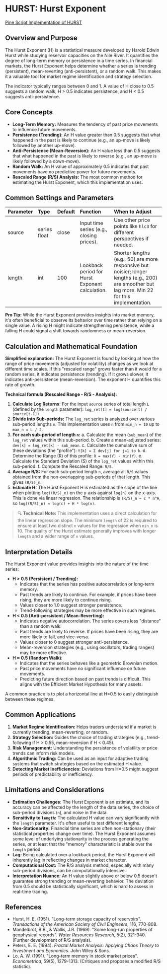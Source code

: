# HURST: Hurst Exponent

[Pine Script Implementation of HURST](https://github.com/mihakralj/pinescript/blob/main/indicators/statistics/hurst.pine)

## Overview and Purpose

The Hurst Exponent (H) is a statistical measure developed by Harold Edwin Hurst while studying reservoir capacities on the Nile River. It quantifies the degree of long-term memory or persistence in a time series. In financial markets, the Hurst Exponent helps determine whether a series is trending (persistent), mean-reverting (anti-persistent), or a random walk. This makes it a valuable tool for market regime identification and strategy selection.

The indicator typically ranges between 0 and 1. A value of H close to 0.5 suggests a random walk, H > 0.5 indicates persistence, and H < 0.5 suggests anti-persistence.

## Core Concepts

*   **Long-Term Memory:** Measures the tendency of past price movements to influence future movements.
*   **Persistence (Trending):** An H value greater than 0.5 suggests that what happened in the past is likely to continue (e.g., an up-move is likely followed by another up-move).
*   **Anti-Persistence (Mean-Reversion):** An H value less than 0.5 suggests that what happened in the past is likely to reverse (e.g., an up-move is likely followed by a down-move).
*   **Random Walk:** An H value of approximately 0.5 indicates that past movements have no predictive power for future movements.
*   **Rescaled Range (R/S) Analysis:** The most common method for estimating the Hurst Exponent, which this implementation uses.

## Common Settings and Parameters

| Parameter | Type         | Default | Function                                       | When to Adjust                                                                 |
| :-------- | :----------- | :------ | :--------------------------------------------- | :----------------------------------------------------------------------------- |
| source    | series float | close   | Input time series (e.g., closing prices).      | Use other price points like `hlc3` for different perspectives if needed.       |
| length    | int          | 100     | Lookback period for Hurst Exponent calculation. | Shorter lengths (e.g., 50) are more responsive but noisier; longer lengths (e.g., 200) are smoother but lag more. Min 22 for this implementation. |

**Pro Tip:** While the Hurst Exponent provides insights into market memory, it's often beneficial to observe its behavior over time rather than relying on a single value. A rising H might indicate strengthening persistence, while a falling H could signal a shift towards randomness or mean-reversion.

## Calculation and Mathematical Foundation

**Simplified explanation:**
The Hurst Exponent is found by looking at how the range of price movements (adjusted for volatility) changes as we look at different time scales. If this "rescaled range" grows faster than it would for a random series, it indicates persistence (trending). If it grows slower, it indicates anti-persistence (mean-reversion). The exponent H quantifies this rate of growth.

**Technical formula (Rescaled Range - R/S - Analysis):**

1.  **Calculate Log Returns:** For the input `source` series of total length `L` (defined by the `length` parameter):
    `log_ret[t] = log(source[t] / source[t-1])`
2.  **Divide into Sub-periods:** The `log_ret` series is analyzed over various sub-period lengths `n`. This implementation uses `n` from `min_n = 10` up to `max_n = L / 2`.
3.  **For each sub-period of length `n`:**
    a.  Calculate the mean (`sub_mean`) of the `log_ret` values within this sub-period.
    b.  Create a mean-adjusted series: `dev[k] = log_ret[k] - sub_mean`.
    c.  Calculate the cumulative sum of these deviations (the "profile"): `Y[k] = Σ dev[j] for j=1 to k`.
    d.  Determine the Range (R) of this profile: `R = max(Y) - min(Y)`.
    e.  Calculate the Standard Deviation (S) of the `log_ret` values within this sub-period.
    f.  Compute the Rescaled Range: `R/S`.
4.  **Average R/S:** For each sub-period length `n`, average all `R/S` values obtained from the non-overlapping sub-periods of that length. This gives `(R/S)_n`.
5.  **Estimate H:** The Hurst Exponent H is estimated as the slope of the line when plotting `log((R/S)_n)` on the y-axis against `log(n)` on the x-axis. This is done via linear regression.
    The relationship is `(R/S)_n ≈ c * n^H`, so `log((R/S)_n) ≈ log(c) + H * log(n)`.

> 🔍 **Technical Note:** This implementation uses a direct calculation for the linear regression slope. The minimum `length` of 22 is required to ensure at least two distinct `n` values for the regression when `min_n` is 10. The quality of the Hurst estimate generally improves with longer `length` and a wider range of `n` values.

## Interpretation Details

The Hurst Exponent value provides insights into the nature of the time series:

*   **H > 0.5 (Persistent / Trending):**
    *   Indicates that the series has positive autocorrelation or long-term memory.
    *   Past trends are likely to continue. For example, if prices have been rising, they are more likely to continue rising.
    *   Values closer to 1.0 suggest stronger persistence.
    *   Trend-following strategies may be more effective in such regimes.
*   **H < 0.5 (Anti-persistent / Mean-Reverting):**
    *   Indicates negative autocorrelation. The series covers less "distance" than a random walk.
    *   Past trends are likely to reverse. If prices have been rising, they are more likely to fall, and vice-versa.
    *   Values closer to 0 suggest stronger anti-persistence.
    *   Mean-reversion strategies (e.g., using oscillators, trading ranges) may be more effective.
*   **H ≈ 0.5 (Random Walk):**
    *   Indicates that the series behaves like a geometric Brownian motion.
    *   Past price movements have no significant influence on future movements.
    *   Predicting future direction based on past trends is difficult. This aligns with the Efficient Market Hypothesis for many assets.

A common practice is to plot a horizontal line at H=0.5 to easily distinguish between these regimes.

## Common Applications

1.  **Market Regime Identification:** Helps traders understand if a market is currently trending, mean-reverting, or random.
2.  **Strategy Selection:** Guides the choice of trading strategies (e.g., trend-following if H > 0.55, mean-reversion if H < 0.45).
3.  **Risk Management:** Understanding the persistence of volatility or price trends can inform risk models.
4.  **Algorithmic Trading:** Can be used as an input for adaptive trading systems that switch strategies based on the estimated H value.
5.  **Detecting Market Inefficiencies:** Deviations from H=0.5 might suggest periods of predictability or inefficiency.

## Limitations and Considerations

*   **Estimation Challenges:** The Hurst Exponent is an estimate, and its accuracy can be affected by the length of the data series, the choice of sub-period divisions (`n`), and noise in the data.
*   **Sensitivity to `length`:** The calculated H value can vary significantly with the `length` parameter. It's often useful to test different lengths.
*   **Non-Stationarity:** Financial time series are often non-stationary (their statistical properties change over time). The Hurst Exponent assumes some level of underlying stationarity in the process generating the series, or at least that the "memory" characteristic is stable over the `length` period.
*   **Lag:** Being calculated over a lookback period, the Hurst Exponent will inherently lag in reflecting changes in market character.
*   **Computational Cost:** The R/S analysis method, especially with many sub-period divisions, can be computationally intensive.
*   **Interpretation Nuance:** An H value slightly above or below 0.5 doesn't guarantee strong trending or mean-reverting behavior. The deviation from 0.5 should be statistically significant, which is hard to assess in real-time trading.

## References

*   Hurst, H. E. (1951). "Long-term storage capacity of reservoirs". *Transactions of the American Society of Civil Engineers*, 116, 770-808.
*   Mandelbrot, B.B., & Wallis, J.R. (1969). "Some long-run properties of geophysical records". *Water Resources Research*, 5(2), 321-340. (Further development of R/S analysis).
*   Peters, E. E. (1994). *Fractal Market Analysis: Applying Chaos Theory to Investment and Economics*. John Wiley & Sons.
*   Lo, A. W. (1991). "Long-term memory in stock market prices". *Econometrica*, 59(5), 1279-1313. (Critiques and proposes a modified R/S statistic).
